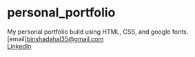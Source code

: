 # personal_portfolio
My personal  portfolio build using HTML, CSS, and google fonts.
<br>
[email][binshadahal35@gmail.com](binishadahal35@gmail.com)
<br>
[LinkedIn](https://www.linkedin.com/in/binisha-dahal-579a19303/)
